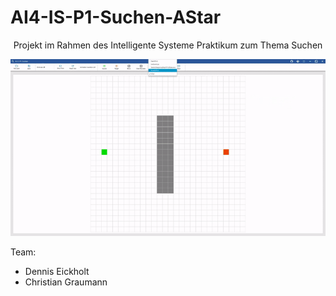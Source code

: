 # AI4-IS-P1-Suchen-AStar
<div align="center">

Projekt im Rahmen des Intelligente Systeme Praktikum zum Thema Suchen

![](https://github.com/BAAMMM1/ai4-is-p1-suchen/blob/master/teaser.gif)

</div>

Team:
- Dennis Eickholt
- Christian Graumann


